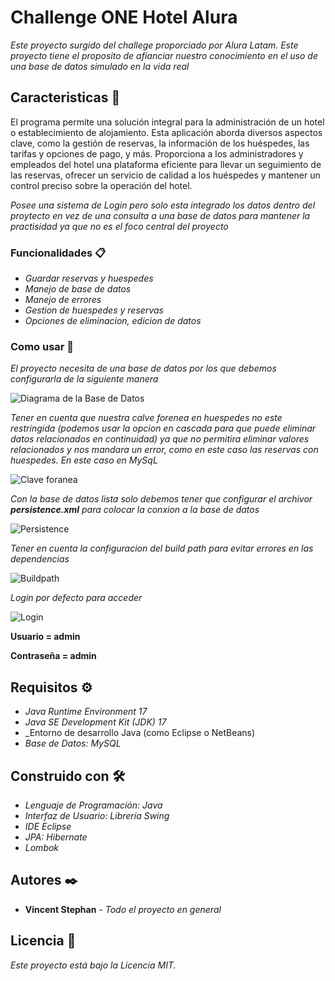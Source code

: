 # Challenge ONE Hotel Alura


_Este proyecto surgido del challege proporciado por Alura Latam. Este proyecto tiene el proposito de afianciar nuestro conocimiento en el uso de una base de datos simulado en la vida real_

## Caracteristicas 🚀

El programa permite una solución integral para la administración de un hotel o establecimiento de alojamiento. Esta aplicación aborda diversos aspectos clave, como la gestión de reservas, la información de los huéspedes, las tarifas y opciones de pago, y más. Proporciona a los administradores y empleados del hotel una plataforma eficiente para llevar un seguimiento de las reservas, ofrecer un servicio de calidad a los huéspedes y mantener un control preciso sobre la operación del hotel.

_Posee una sistema de Login pero solo esta integrado los datos dentro del proytecto en vez de una consulta a una base de datos para mantener la practisidad ya que no es el foco central del proyecto_




### Funcionalidades 📋

* _Guardar reservas y huespedes_
* _Manejo de base de datos_
* _Manejo de errores_
* _Gestion de huespedes y reservas_
* _Opciones de eliminacion, edicion de datos_



### Como usar 🔧

_El proyecto necesita de una base de datos por los que debemos configurarla de la siguiente manera_

![Diagrama de la Base de Datos](https://user-images.githubusercontent.com/134095107/277779187-4662c783-0bad-4a05-a64b-c3eb12e06fa8.png)

_Tener en cuenta que nuestra calve forenea en huespedes no este restringida (podemos usar la opcion en cascada para que puede eliminar datos relacionados en continuidad) ya que no permitira eliminar valores relacionados y nos mandara un error, como en este caso las reservas con huespedes. En este caso en MySqL_ 

![Clave foranea](https://user-images.githubusercontent.com/134095107/277779822-ffaa0821-28db-4963-b631-9e836d2d1293.png)

_Con la base de datos lista solo debemos tener que configurar el archivor  __persistence.xml__  para colocar la conxion a la base de datos_

![Persistence](https://user-images.githubusercontent.com/134095107/277784218-34569699-2ab5-46ee-9b08-3f6f0743ef80.png)

_Tener en cuenta la configuracion del build path para evitar errores en las dependencias_

![Buildpath](https://user-images.githubusercontent.com/134095107/277785778-8362c0d5-6a08-4489-9192-591e1e2e7cc2.png)

_Login por defecto para acceder_

![Login](https://user-images.githubusercontent.com/134095107/277787701-5bc36fe0-d857-4291-908e-5065364add69.png)

__Usuario = admin__

__Contraseña = admin__

## Requisitos ⚙️

* _Java Runtime Environment 17_
* _Java SE Development Kit (JDK) 17_
* _Entorno de desarrollo Java (como Eclipse o NetBeans)
* _Base de Datos: MySQL_

  

## Construido con 🛠️


* _Lenguaje de Programación: Java_
* _Interfaz de Usuario: Librería Swing_
* _IDE Eclipse_
*  _JPA: Hibernate_
*  _Lombok_
  


## Autores ✒️


* **Vincent Stephan** - *Todo el proyecto en general* 



## Licencia 📄

_Este proyecto está bajo la Licencia MIT._


